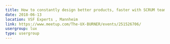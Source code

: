 ```yaml
---
title: How to constantly design better products, faster with SCRUM teams
date: 2018-06-13
location: VSF Experts , Mannheim
link: https://www.meetup.com/The-UX-BURNER/events/251526706/
usergroup: lux
type: usergroup
---
```

